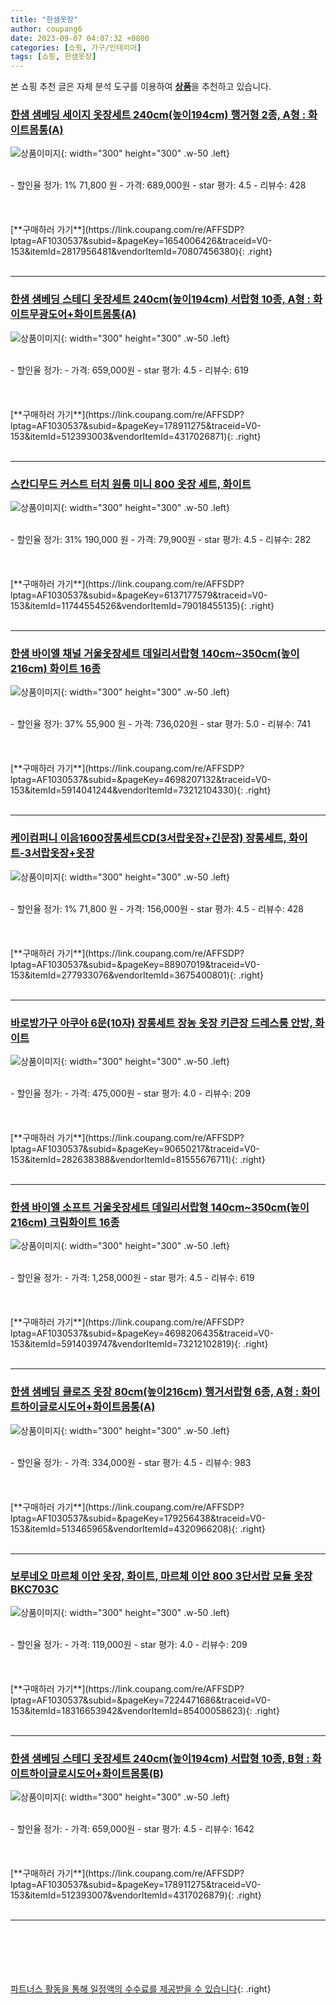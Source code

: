 ```yaml
---
title: "한샘옷장"
author: coupang6
date: 2023-09-07 04:07:32 +0800
categories: [쇼핑, 가구/인테리어]
tags: [쇼핑, 한샘옷장]
---
```


본 쇼핑 추천 글은 자체 분석 도구를 이용하여 [**상품**](https://link.coupang.com/a/bao1ui)을 추천하고 있습니다.

### [한샘 샘베딩 세이지 옷장세트 240cm(높이194cm) 행거형 2종, A형 : 화이트몸통(A)](https://link.coupang.com/re/AFFSDP?lptag=AF1030537&subid=&pageKey=1654006426&traceid=V0-153&itemId=2817956481&vendorItemId=70807456380)

![상품이미지](https://thumbnail6.coupangcdn.com/thumbnails/remote/230x230ex/image/vendor_inventory/6056/3ecf62747156554acf1eab4a51bff1eb37286eaea3d75cdd93706d42e85c.jpg){: width="300" height="300" .w-50 .left}


<br>
- 할인율 정가: 1%  71,800   원
- 가격: 689,000원
- star 평가: 4.5
- 리뷰수: 428
<br>
<br>
<br>
<br>
[**구매하러 가기**](https://link.coupang.com/re/AFFSDP?lptag=AF1030537&subid=&pageKey=1654006426&traceid=V0-153&itemId=2817956481&vendorItemId=70807456380){: .right}
<br>
<br>

---

### [한샘 샘베딩 스테디 옷장세트 240cm(높이194cm) 서랍형 10종, A형 : 화이트무광도어+화이트몸통(A)](https://link.coupang.com/re/AFFSDP?lptag=AF1030537&subid=&pageKey=178911275&traceid=V0-153&itemId=512393003&vendorItemId=4317026871)

![상품이미지](https://thumbnail9.coupangcdn.com/thumbnails/remote/230x230ex/image/vendor_inventory/8f6e/c9e170a2ba22e97a3a3e995b4e59c156ab05b42f994d9ffbd1fd97282171.jpg){: width="300" height="300" .w-50 .left}


<br>
- 할인율 정가: 
- 가격: 659,000원
- star 평가: 4.5
- 리뷰수: 619
<br>
<br>
<br>
<br>
[**구매하러 가기**](https://link.coupang.com/re/AFFSDP?lptag=AF1030537&subid=&pageKey=178911275&traceid=V0-153&itemId=512393003&vendorItemId=4317026871){: .right}
<br>
<br>

---

### [스칸디무드 커스트 터치 원룸 미니 800 옷장 세트, 화이트](https://link.coupang.com/re/AFFSDP?lptag=AF1030537&subid=&pageKey=6137177579&traceid=V0-153&itemId=11744554526&vendorItemId=79018455135)

![상품이미지](https://thumbnail7.coupangcdn.com/thumbnails/remote/230x230ex/image/vendor_inventory/b569/96589aa2c35b32d0b797e182ae805db11af78b5f503aa7ddcb56e91b720d.jpg){: width="300" height="300" .w-50 .left}


<br>
- 할인율 정가: 31%  190,000   원
- 가격: 79,900원
- star 평가: 4.5
- 리뷰수: 282
<br>
<br>
<br>
<br>
[**구매하러 가기**](https://link.coupang.com/re/AFFSDP?lptag=AF1030537&subid=&pageKey=6137177579&traceid=V0-153&itemId=11744554526&vendorItemId=79018455135){: .right}
<br>
<br>

---

### [한샘 바이엘 채널 거울옷장세트 데일리서랍형 140cm~350cm(높이216cm) 화이트 16종](https://link.coupang.com/re/AFFSDP?lptag=AF1030537&subid=&pageKey=4698207132&traceid=V0-153&itemId=5914041244&vendorItemId=73212104330)

![상품이미지](https://thumbnail8.coupangcdn.com/thumbnails/remote/230x230ex/image/vendor_inventory/14f8/b643a7c64dc0e9817728e233232de22d8635c037ec26c791e78958b63e49.jpg){: width="300" height="300" .w-50 .left}


<br>
- 할인율 정가: 37%  55,900   원
- 가격: 736,020원
- star 평가: 5.0
- 리뷰수: 741
<br>
<br>
<br>
<br>
[**구매하러 가기**](https://link.coupang.com/re/AFFSDP?lptag=AF1030537&subid=&pageKey=4698207132&traceid=V0-153&itemId=5914041244&vendorItemId=73212104330){: .right}
<br>
<br>

---

### [케이컴퍼니 이음1600장롱세트CD(3서랍옷장+긴문장) 장롱세트, 화이트-3서랍옷장+옷장](https://link.coupang.com/re/AFFSDP?lptag=AF1030537&subid=&pageKey=88907019&traceid=V0-153&itemId=277933076&vendorItemId=3675400801)

![상품이미지](https://thumbnail9.coupangcdn.com/thumbnails/remote/230x230ex/image/vendor_inventory/images/2018/05/04/14/5/508d89da-8695-42ed-ad1f-61c76e781491.jpg){: width="300" height="300" .w-50 .left}


<br>
- 할인율 정가: 1%  71,800   원
- 가격: 156,000원
- star 평가: 4.5
- 리뷰수: 428
<br>
<br>
<br>
<br>
[**구매하러 가기**](https://link.coupang.com/re/AFFSDP?lptag=AF1030537&subid=&pageKey=88907019&traceid=V0-153&itemId=277933076&vendorItemId=3675400801){: .right}
<br>
<br>

---

### [바로방가구 아쿠아 6문(10자) 장롱세트 장농 옷장 키큰장 드레스룸 안방, 화이트](https://link.coupang.com/re/AFFSDP?lptag=AF1030537&subid=&pageKey=90650217&traceid=V0-153&itemId=282638388&vendorItemId=81555676711)

![상품이미지](https://thumbnail6.coupangcdn.com/thumbnails/remote/230x230ex/image/vendor_inventory/6bf1/0b84aaa2ebd3c3f3ba3f4a5b3d21edd0c76716e6c14d91dcd6d9ad131aa1.jpg){: width="300" height="300" .w-50 .left}


<br>
- 할인율 정가: 
- 가격: 475,000원
- star 평가: 4.0
- 리뷰수: 209
<br>
<br>
<br>
<br>
[**구매하러 가기**](https://link.coupang.com/re/AFFSDP?lptag=AF1030537&subid=&pageKey=90650217&traceid=V0-153&itemId=282638388&vendorItemId=81555676711){: .right}
<br>
<br>

---

### [한샘 바이엘 소프트 거울옷장세트 데일리서랍형 140cm~350cm(높이216cm) 크림화이트 16종](https://link.coupang.com/re/AFFSDP?lptag=AF1030537&subid=&pageKey=4698206435&traceid=V0-153&itemId=5914039747&vendorItemId=73212102819)

![상품이미지](https://thumbnail9.coupangcdn.com/thumbnails/remote/230x230ex/image/vendor_inventory/c49a/7719624b9731a2135332b32137a73597ac7efce171a3c988feef20a5d2ff.jpg){: width="300" height="300" .w-50 .left}


<br>
- 할인율 정가: 
- 가격: 1,258,000원
- star 평가: 4.5
- 리뷰수: 619
<br>
<br>
<br>
<br>
[**구매하러 가기**](https://link.coupang.com/re/AFFSDP?lptag=AF1030537&subid=&pageKey=4698206435&traceid=V0-153&itemId=5914039747&vendorItemId=73212102819){: .right}
<br>
<br>

---

### [한샘 샘베딩 클로즈 옷장 80cm(높이216cm) 행거서랍형 6종, A형 : 화이트하이글로시도어+화이트몸통(A)](https://link.coupang.com/re/AFFSDP?lptag=AF1030537&subid=&pageKey=179256438&traceid=V0-153&itemId=513465965&vendorItemId=4320966208)

![상품이미지](https://thumbnail8.coupangcdn.com/thumbnails/remote/230x230ex/image/vendor_inventory/084e/706e4abf393cef6c733ac7c162d7d5e8c30c041299baec58937cd9c7313b.jpg){: width="300" height="300" .w-50 .left}


<br>
- 할인율 정가: 
- 가격: 334,000원
- star 평가: 4.5
- 리뷰수: 983
<br>
<br>
<br>
<br>
[**구매하러 가기**](https://link.coupang.com/re/AFFSDP?lptag=AF1030537&subid=&pageKey=179256438&traceid=V0-153&itemId=513465965&vendorItemId=4320966208){: .right}
<br>
<br>

---

### [보루네오 마르체 이안 옷장, 화이트, 마르체 이안 800 3단서랍 모듈 옷장 BKC703C](https://link.coupang.com/re/AFFSDP?lptag=AF1030537&subid=&pageKey=7224471686&traceid=V0-153&itemId=18316653942&vendorItemId=85400058623)

![상품이미지](https://thumbnail8.coupangcdn.com/thumbnails/remote/230x230ex/image/vendor_inventory/367b/76cebfd295b99e984e99852e9355f7c2118ab652a902df0a23e4197b2016.jpg){: width="300" height="300" .w-50 .left}


<br>
- 할인율 정가: 
- 가격: 119,000원
- star 평가: 4.0
- 리뷰수: 209
<br>
<br>
<br>
<br>
[**구매하러 가기**](https://link.coupang.com/re/AFFSDP?lptag=AF1030537&subid=&pageKey=7224471686&traceid=V0-153&itemId=18316653942&vendorItemId=85400058623){: .right}
<br>
<br>

---

### [한샘 샘베딩 스테디 옷장세트 240cm(높이194cm) 서랍형 10종, B형 : 화이트하이글로시도어+화이트몸통(B)](https://link.coupang.com/re/AFFSDP?lptag=AF1030537&subid=&pageKey=178911275&traceid=V0-153&itemId=512393007&vendorItemId=4317026879)

![상품이미지](https://thumbnail9.coupangcdn.com/thumbnails/remote/230x230ex/image/vendor_inventory/8f6e/c9e170a2ba22e97a3a3e995b4e59c156ab05b42f994d9ffbd1fd97282171.jpg){: width="300" height="300" .w-50 .left}


<br>
- 할인율 정가: 
- 가격: 659,000원
- star 평가: 4.5
- 리뷰수: 1642
<br>
<br>
<br>
<br>
[**구매하러 가기**](https://link.coupang.com/re/AFFSDP?lptag=AF1030537&subid=&pageKey=178911275&traceid=V0-153&itemId=512393007&vendorItemId=4317026879){: .right}
<br>
<br>

---
<br><br><br><br><br> [파트너스 활동을 통해 일정액의 수수료를 제공받을 수 있습니다](https://link.coupang.com/a/bao1ui){: .right}